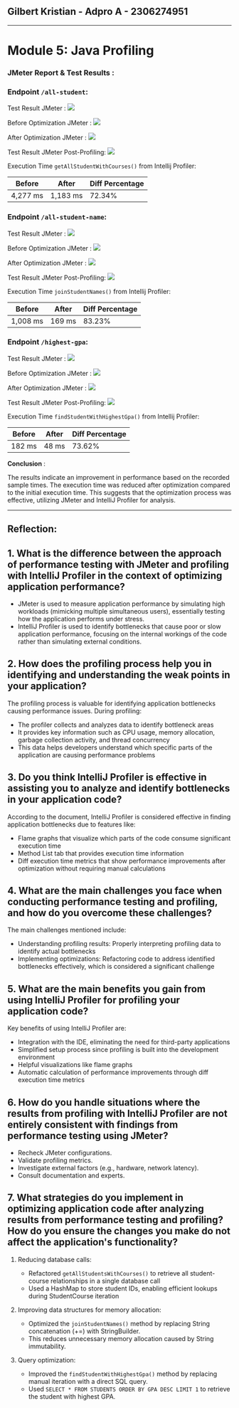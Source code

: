 ## Gilbert Kristian - Adpro A - 2306274951
---

# Module 5: Java Profiling
### JMeter Report & Test Results :

### Endpoint `/all-student`:
Test Result JMeter :
<img src="/image/jmeter-all-student.png">

Before Optimization JMeter :
<img src="/image/before-all-student.png">

After Optimization JMeter :
<img src="/image/after-all-student.png">

Test Result JMeter Post-Profiling:
<img src="/image/jmeter-after-all-student.png">

Execution Time `getAllStudentWithCourses()` from Intellij Profiler:

| Before   | After    | Diff Percentage |
|----------|--------  |---------------- |
| 4,277 ms | 1,183 ms | 72.34%          |

### Endpoint `/all-student-name`:
Test Result JMeter :
<img src="/image/jmeter-all-student-name.png">

Before Optimization JMeter :
<img src="image/before-all-student.png">

After Optimization JMeter :
<img src="/image/after-all-student-name.png">

Test Result JMeter Post-Profiling:
<img src="/image/jmeter-after-all-student-name.png">

Execution Time `joinStudentNames()` from Intellij Profiler:

| Before | After    | Diff Percentage |
|--------|--------  | --------------- |
| 1,008 ms | 169 ms | 83.23%          |

### Endpoint `/highest-gpa`:
Test Result JMeter :
<img src="/image/jmeter-highest-gpa.png">

Before Optimization JMeter :
<img src="/image/before-highest-gpa.png">

After Optimization JMeter :
<img src="/image/after-highest-gpa.png">

Test Result JMeter Post-Profiling:
<img src="/image/jmeter-after-highest-gpa.png">

Execution Time `findStudentWithHighestGpa()` from Intellij Profiler:

| Before | After | Diff Percentage |
|--------|-------| --------------- |
| 182 ms | 48 ms | 73.62%          |

**Conclusion** :

The results indicate an improvement in performance based on the recorded sample times. The execution time was reduced after optimization compared to the initial execution time. This suggests that the optimization process was effective, utilizing JMeter and IntelliJ Profiler for analysis.

---
## Reflection:

## 1. What is the difference between the approach of performance testing with JMeter and profiling with IntelliJ Profiler in the context of optimizing application performance?

- JMeter is used to measure application performance by simulating high workloads (mimicking multiple simultaneous users), essentially testing how the application performs under stress.
- IntelliJ Profiler is used to identify bottlenecks that cause poor or slow application performance, focusing on the internal workings of the code rather than simulating external conditions.

## 2. How does the profiling process help you in identifying and understanding the weak points in your application?

The profiling process is valuable for identifying application bottlenecks causing performance issues. During profiling:
- The profiler collects and analyzes data to identify bottleneck areas
- It provides key information such as CPU usage, memory allocation, garbage collection activity, and thread concurrency
- This data helps developers understand which specific parts of the application are causing performance problems

## 3. Do you think IntelliJ Profiler is effective in assisting you to analyze and identify bottlenecks in your application code?

According to the document, IntelliJ Profiler is considered effective in finding application bottlenecks due to features like:
- Flame graphs that visualize which parts of the code consume significant execution time
- Method List tab that provides execution time information
- Diff execution time metrics that show performance improvements after optimization without requiring manual calculations

## 4. What are the main challenges you face when conducting performance testing and profiling, and how do you overcome these challenges?

The main challenges mentioned include:
- Understanding profiling results: Properly interpreting profiling data to identify actual bottlenecks
- Implementing optimizations: Refactoring code to address identified bottlenecks effectively, which is considered a significant challenge

## 5. What are the main benefits you gain from using IntelliJ Profiler for profiling your application code?

Key benefits of using IntelliJ Profiler are:
- Integration with the IDE, eliminating the need for third-party applications
- Simplified setup process since profiling is built into the development environment
- Helpful visualizations like flame graphs
- Automatic calculation of performance improvements through diff execution time metrics

## 6. How do you handle situations where the results from profiling with IntelliJ Profiler are not entirely consistent with findings from performance testing using JMeter?

- Recheck JMeter configurations.
- Validate profiling metrics.
- Investigate external factors (e.g., hardware, network latency).
- Consult documentation and experts.

## 7. What strategies do you implement in optimizing application code after analyzing results from performance testing and profiling? How do you ensure the changes you make do not affect the application's functionality?

1. Reducing database calls:
   - Refactored `getAllStudentsWithCourses()` to retrieve all student-course relationships in a single database call
   - Used a HashMap to store student IDs, enabling efficient lookups during StudentCourse iteration

2. Improving data structures for memory allocation:
   - Optimized the `joinStudentNames()` method by replacing String concatenation (+=) with StringBuilder.
   - This reduces unnecessary memory allocation caused by String immutability.

3. Query optimization:
   - Improved the `findStudentWithHighestGpa()` method by replacing manual iteration with a direct SQL query.
   - Used `SELECT * FROM STUDENTS ORDER BY GPA DESC LIMIT 1` to retrieve the student with highest GPA.
